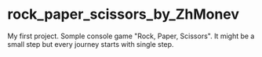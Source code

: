 # rock_paper_scissors_by_ZhMonev
My first project. Somple console game "Rock, Paper, Scissors". It might be a small step but every journey starts with single step.
